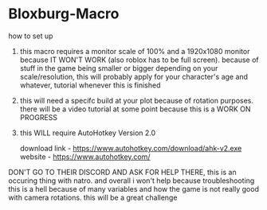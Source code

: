 # Bloxburg-Macro

how to set up

1. this macro requires a monitor scale of 100% and a 1920x1080 monitor because IT WON'T WORK (also roblox has to be full screen).
   because of stuff in the game being smaller or bigger depending on your scale/resolution, this will probably apply
   for your character's age and whatever, tutorial whenever this is finished
   
2. this will need a specifc build at your plot because of rotation purposes. there will be a video
   tutorial at some point because this is a WORK ON PROGRESS

3. this WILL require AutoHotkey Version 2.0

   download link - https://www.autohotkey.com/download/ahk-v2.exe
   website - https://www.autohotkey.com/

DON'T GO TO THEIR DISCORD AND ASK FOR HELP THERE, this is an occuring thing with natro.
and overall i won't help because troubleshooting this is a hell because of many variables
and how the game is not really good with camera rotations. this will be a great challenge
